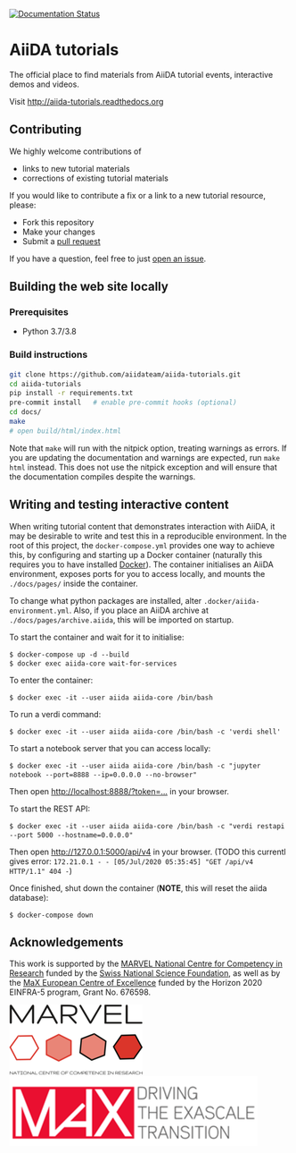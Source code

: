 [![Documentation Status](https://readthedocs.org/projects/aiida-tutorials/badge/?version=latest)](https://aiida-tutorials.readthedocs.io/en/latest/?badge=latest)

# AiiDA tutorials

The official place to find materials from AiiDA tutorial events,
interactive demos and videos.

Visit <http://aiida-tutorials.readthedocs.org>

## Contributing

We highly welcome contributions of

* links to new tutorial materials
* corrections of existing tutorial materials

If you would like to contribute a fix or a link to a new tutorial resource, please:

* Fork this repository
* Make your changes
* Submit a [pull request](https://github.com/aiidateam/aiida-tutorials/pulls)

If you have a question, feel free to just [open an issue](https://github.com/aiidateam/aiida-tutorials/issues/new).

## Building the web site locally

### Prerequisites

* Python 3.7/3.8

### Build instructions

```bash
git clone https://github.com/aiidateam/aiida-tutorials.git
cd aiida-tutorials
pip install -r requirements.txt
pre-commit install   # enable pre-commit hooks (optional)
cd docs/
make
# open build/html/index.html
```

Note that `make` will run with the nitpick option, treating warnings as errors.
If you are updating the documentation and warnings are expected, run `make html` instead.
This does not use the nitpick exception and will ensure that the documentation compiles despite the warnings.

## Writing and testing interactive content

When writing tutorial content that demonstrates interaction with AiiDA, it may be desirable to write and test this in a reproducible environment.
In the root of this project, the `docker-compose.yml` provides one way to achieve this, by configuring and starting up a Docker container (naturally this requires you to have installed [Docker](https://www.docker.com/)).
The container initialises an AiiDA environment, exposes ports for you to access locally, and mounts the `./docs/pages/` inside the container.

To change what python packages are installed, alter `.docker/aiida-environment.yml`.
Also, if you place an AiiDA archive at `./docs/pages/archive.aiida`, this will be imported on startup.

To start the container and wait for it to initialise:

```console
$ docker-compose up -d --build
$ docker exec aiida-core wait-for-services
```

To enter the container:

```console
$ docker exec -it --user aiida aiida-core /bin/bash
```

To run a verdi command:

```console
$ docker exec -it --user aiida aiida-core /bin/bash -c 'verdi shell'
```

To start a notebook server that you can access locally:

```console
$ docker exec -it --user aiida aiida-core /bin/bash -c "jupyter notebook --port=8888 --ip=0.0.0.0 --no-browser"
```

Then open <http://localhost:8888/?token=...> in your browser.

To start the REST API:

```console
$ docker exec -it --user aiida aiida-core /bin/bash -c "verdi restapi --port 5000 --hostname=0.0.0.0"
```

Then open <http://127.0.0.1:5000/api/v4> in your browser.
(TODO this currentl gives error: `172.21.0.1 - - [05/Jul/2020 05:35:45] "GET /api/v4 HTTP/1.1" 404 -`)

Once finished, shut down the container (**NOTE**, this will reset the aiida database):

```console
$ docker-compose down
```

## Acknowledgements

This work is supported by the [MARVEL National Centre for Competency in Research](<http://nccr-marvel.ch>)
funded by the [Swiss National Science Foundation](<http://www.snf.ch/en>), as well as by the [MaX
European Centre of Excellence](<http://www.max-centre.eu/>) funded by the Horizon 2020 EINFRA-5 program,
Grant No. 676598.

![MARVEL](docs/assets/images/MARVEL.png)
![MaX](docs/assets/images/MaX.png)
